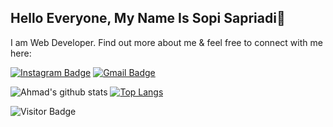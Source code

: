 ## Hello Everyone, My Name Is Sopi Sapriadi👋

I am Web Developer. Find out more about me & feel free to connect with me here:

[![Instagram Badge](https://img.shields.io/badge/-sopi_02-ff69b4?style=flat-square&logo=instagram&logoColor=white&link=https://instagram.com/sopi_02/)](https://instagram.com/sopi_02)
[![Gmail Badge](https://img.shields.io/badge/-bgsop19@gmail.com-c14438?style=flat-square&logo=Gmail&logoColor=white&link=mailto:bgsop19@gmail.com)](mailto:bgsop19@gmail.com)

![Ahmad's github stats](https://github-readme-stats.vercel.app/api?username=BgSop&show_icons=true&theme=dark) [![Top Langs](https://github-readme-stats.vercel.app/api/top-langs/?username=BgSop&layout=compact)](https://github.com/BgSop/github-readme-stats) 

![Visitor Badge](https://visitor-badge.laobi.icu/badge?page_id=BgSop)

